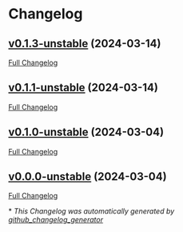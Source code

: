 # Changelog

## [v0.1.3-unstable](https://github.com/nasa-pds-engineering-node/essence/tree/v0.1.3-unstable) (2024-03-14)

[Full Changelog](https://github.com/nasa-pds-engineering-node/essence/compare/v0.1.1-unstable...v0.1.3-unstable)

## [v0.1.1-unstable](https://github.com/nasa-pds-engineering-node/essence/tree/v0.1.1-unstable) (2024-03-14)

[Full Changelog](https://github.com/nasa-pds-engineering-node/essence/compare/v0.1.0-unstable...v0.1.1-unstable)

## [v0.1.0-unstable](https://github.com/nasa-pds-engineering-node/essence/tree/v0.1.0-unstable) (2024-03-04)

[Full Changelog](https://github.com/nasa-pds-engineering-node/essence/compare/v0.0.0-unstable...v0.1.0-unstable)

## [v0.0.0-unstable](https://github.com/nasa-pds-engineering-node/essence/tree/v0.0.0-unstable) (2024-03-04)

[Full Changelog](https://github.com/nasa-pds-engineering-node/essence/compare/480739a58055af56222554fec7cb746eefc35cf6...v0.0.0-unstable)



\* *This Changelog was automatically generated by [github_changelog_generator](https://github.com/github-changelog-generator/github-changelog-generator)*
